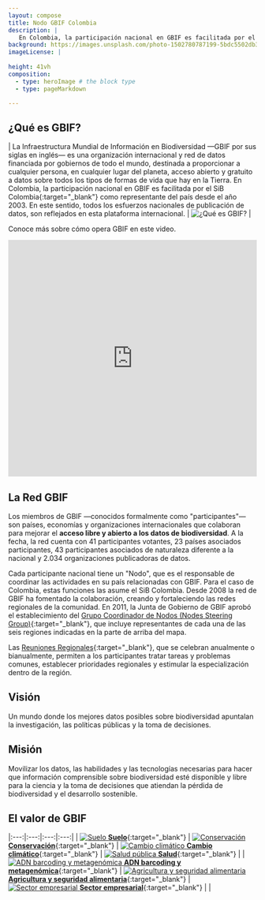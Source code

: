 ```yaml
---
layout: compose
title: Nodo GBIF Colombia
description: |
   En Colombia, la participación nacional en GBIF es facilitada por el SiB Colombia como representante del país desde el año 2003.
background: https://images.unsplash.com/photo-1502780787199-5bdc5502db3f?ixlib=rb-4.0.3&ixid=MnwxMjA3fDB8MHxwaG90by1wYWdlfHx8fGVufDB8fHx8&auto=format&fit=crop&w=4048&q=80
imageLicense: |
   
height: 41vh
composition:
  - type: heroImage # the block type
  - type: pageMarkdown

---
```


## ¿Qué es GBIF?

| La Infraestructura Mundial de Información en Biodiversidad —GBIF por sus siglas en inglés— es una organización internacional y red de datos financiada por gobiernos de todo el mundo, destinada a proporcionar a cualquier persona, en cualquier lugar del planeta, acceso abierto y gratuito a datos sobre todos los tipos de formas de vida que hay en la Tierra. En Colombia, la participación nacional en GBIF es facilitada por el SiB Colombia{:target="_blank"} como representante del país desde el año 2003. En este sentido, todos los esfuerzos nacionales de publicación de datos, son reflejados en esta plataforma internacional. | ![¿Qué es GBIF?](/acercade/imagenes/que-es-gbif-red.png) |

Conoce más sobre cómo opera GBIF en este video.

<iframe src="https://player.vimeo.com/video/661945151?h=a15da19daf" width="100%" height="480" frameborder="0" allow="autoplay; fullscreen; picture-in-picture" allowfullscreen></iframe>

## La Red GBIF

Los miembros de GBIF —conocidos formalmente como "participantes"— son países, economías y organizaciones internacionales que colaboran para mejorar el **acceso libre y abierto a los datos de biodiversidad**. A la fecha, la red cuenta con 41 participantes votantes, 23 países asociados participantes, 43 participantes asociados de naturaleza diferente a la nacional y 2.034 organizaciones publicadoras de datos.

Cada participante nacional tiene un "Nodo", que es el responsable de coordinar las actividades en su país relacionadas con GBIF. Para el caso de Colombia, estas funciones las asume el SiB Colombia. Desde 2008 la red de GBIF ha fomentado la colaboración, creando y fortaleciendo las redes regionales de la comunidad. En 2011, la Junta de Gobierno de GBIF aprobó el establecimiento del [Grupo Coordinador de Nodos (Nodes Steering Group)](https://www.gbif.org/es/contact-us/directory?group=nsg){:target="_blank"}, que incluye representantes de cada una de las seis regiones indicadas en la parte de arriba del mapa.

Las [Reuniones Regionales](https://www.gbif.org/es/resource/search?q=regional&contentType=event&_showPastEvents=true){:target="_blank"}, que se celebran anualmente o bianualmente, permiten a los participantes tratar tareas y problemas comunes, establecer prioridades regionales y estimular la especialización dentro de la región.

## Visión

Un mundo donde los mejores datos posibles sobre biodiversidad apuntalan la investigación, las políticas públicas y la toma de decisiones.

## Misión

Movilizar los datos, las habilidades y las tecnologías necesarias para hacer que información comprensible sobre biodiversidad esté disponible y libre para la ciencia y la toma de decisiones que atiendan la pérdida de biodiversidad y el desarrollo sostenible.

## El valor de GBIF

|:---:|:---:|:---:|:---:|
| [![Suelo](/acercade/imagenes/gbif-suelo.jpg) **Suelo**](https://www.gbif.org/es/soil){:target="_blank"}                                            | [![Conservación](/acercade/imagenes/gbif-conservacion.jpg) **Conservación**](https://www.gbif.org/es/conservation){:target="_blank"}                                      | [![Cambio climático](/acercade/imagenes/gbif-clima.jpg) **Cambio climático**](https://www.gbif.org/es/climate){:target="_blank"}                                   | [![Salud pública](/acercade/imagenes/gbif-salud.jpg) **Salud**](https://www.gbif.org/es/health){:target="_blank"} |
| [![ADN barcoding y metagenómica](/acercade/imagenes/gbif-adn.jpg) **ADN barcoding y metagenómica**](https://www.gbif.org/es/dna){:target="_blank"} | [![Agricultura y seguridad alimentaria](/acercade/imagenes/gbif-agricultura.jpg) **Agricultura y seguridad alimentaria**](https://www.gbif.org/es/food){:target="_blank"} | [![Sector empresarial](/acercade/imagenes/gbif-empresas.jpg) **Sector empresarial**](https://www.gbif.org/es/composition/4AiiddbcjhjkW6Va4vl7ii){:target="_blank"} |                                                                                                                   |
